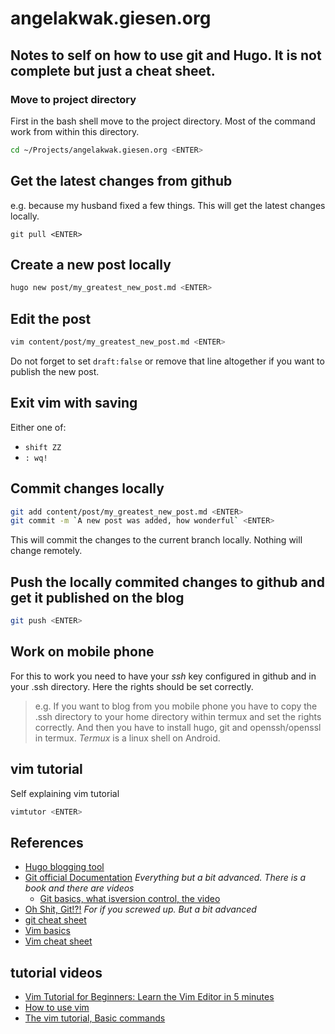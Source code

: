 # angelakwak.giesen.org



## Notes to self on how to use git and Hugo. It is not complete but just a cheat sheet.


### Move to project directory

First in the bash shell move to the project directory. Most of the command work from within this directory.

```bash
cd ~/Projects/angelakwak.giesen.org <ENTER>
```

## Get the latest changes from github

e.g. because my husband fixed a few things.
This will get the latest changes locally.

```
git pull <ENTER>
```

## Create a new post locally

```bash
hugo new post/my_greatest_new_post.md <ENTER>
```


## Edit the post


```bash
vim content/post/my_greatest_new_post.md <ENTER>
```
Do not forget to set `draft:false` or remove that line altogether if you want to publish the new post.

## Exit vim with saving

Either one of:

* `shift ZZ`
* `: wq!`


## Commit changes locally

```bash
git add content/post/my_greatest_new_post.md <ENTER>
git commit -m `A new post was added, how wonderful` <ENTER>
```

This will commit the changes to the current branch locally. Nothing will change remotely.

## Push the locally commited changes to github and get it published on the blog

```bash
git push <ENTER>
```

## Work on mobile phone

For this to work you need to have your *ssh* key configured in github and in your .ssh directory. Here the rights should be set correctly.
> e.g. If you want to blog from you mobile phone you have to copy the .ssh directory to your home directory within termux and set the rights correctly. And then you have to install hugo, git and openssh/openssl in termux.
> *Termux* is a linux shell on Android.

## vim tutorial

Self explaining vim tutorial
```bash
vimtutor <ENTER>
```


## References

* [Hugo blogging tool](https://gohugo.io/)
* [Git official Documentation](https://git-scm.com/docs) *Everything but a bit advanced. There is a book and there are videos*
  * [Git basics, what isversion control, the video](https://git-scm.com/video/what-is-version-control) 
* [Oh Shit, Git!?!](https://ohshitgit.com/) *For if you screwed up. But a bit advanced*
* [git cheat sheet](https://github.github.com/training-kit/downloads/github-git-cheat-sheet.pdf)
* [Vim basics](https://www.howtoforge.com/vim-basics) 
* [Vim cheat sheet](https://vim.rtorr.com/)


## tutorial videos

* [Vim Tutorial for Beginners: Learn the Vim Editor in 5 minutes](https://www.youtube.com/watch?v=PN-r83wYMug)
* [How to use vim](https://www.youtube.com/watch?v=g-XsXEsd6xA)
* [The vim tutorial, Basic commands](https://www.youtube.com/watch?v=ER5JYFKkYDg)



